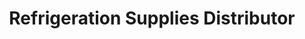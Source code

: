 ---
title: "Refrigeration Supplies Distributor"
url: /portland/refrigeration-supplies-distributor/
shop: trade
---